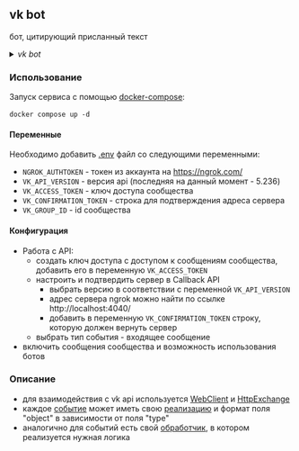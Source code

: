 ## vk bot

бот, цитирующий присланный текст <details><summary>_vk bot_</summary>
  ![vk-bot](./screenshots/vk_bot.gif) </details>

### Использование

Запуск сервиса с помощью [docker-compose](./docker-compose.yml):

```
docker compose up -d
```

#### Переменные

Необходимо добавить [.env](.env.example) файл со следующими переменными:

- `NGROK_AUTHTOKEN` - токен из аккаунта на https://ngrok.com/
- `VK_API_VERSION` - версия api (последняя на данный момент - 5.236)
- `VK_ACCESS_TOKEN` - ключ доступа сообщества
- `VK_CONFIRMATION_TOKEN` - строка для подтверждения адреса сервера
- `VK_GROUP_ID` - id сообщества

#### Конфигурация

- Работа с API:
  - создать ключ доступа с доступом к сообщениям сообщества, добавить его в переменную `VK_ACCESS_TOKEN`
  - настроить и подтвердить сервер в Callback API
    - выбрать версию в соответствии с переменной `VK_API_VERSION`
    - адрес сервера ngrok можно найти по ссылке http://localhost:4040/
    - добавить в переменную `VK_CONFIRMATION_TOKEN` строку, которую должен вернуть сервер
  - выбрать тип события - входящее сообщение
- включить сообщения сообщества и возможность использования ботов

### Описание

- для взаимодействия с vk api используется [WebClient](./src/main/kotlin/com/task/bot/config/ClientConfig.kt) и [HttpExchange](./src/main/kotlin/com/task/bot/client/VkClient.kt)
- каждое [событие](./src/main/kotlin/com/task/bot/model/vk/callback/VkCallback.kt) может иметь свою [реализацию](./src/main/kotlin/com/task/bot/model/vk/callback) и формат поля "object" в зависимости от поля "type"
- аналогично для событий есть свой [обработчик](./src/main/kotlin/com/task/bot/handler), в котором реализуется нужная логика
